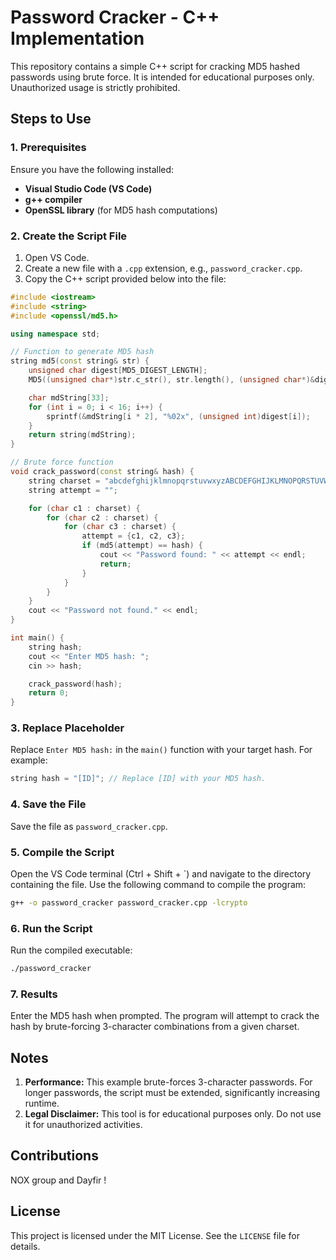 # Password Cracker - C++ Implementation

This repository contains a simple C++ script for cracking MD5 hashed passwords using brute force. It is intended for educational purposes only. Unauthorized usage is strictly prohibited.

## Steps to Use

### 1. Prerequisites
Ensure you have the following installed:
- **Visual Studio Code (VS Code)**
- **g++ compiler**
- **OpenSSL library** (for MD5 hash computations)

### 2. Create the Script File
1. Open VS Code.
2. Create a new file with a `.cpp` extension, e.g., `password_cracker.cpp`.
3. Copy the C++ script provided below into the file:

```cpp
#include <iostream>
#include <string>
#include <openssl/md5.h>

using namespace std;

// Function to generate MD5 hash
string md5(const string& str) {
    unsigned char digest[MD5_DIGEST_LENGTH];
    MD5((unsigned char*)str.c_str(), str.length(), (unsigned char*)&digest);

    char mdString[33];
    for (int i = 0; i < 16; i++) {
        sprintf(&mdString[i * 2], "%02x", (unsigned int)digest[i]);
    }
    return string(mdString);
}

// Brute force function
void crack_password(const string& hash) {
    string charset = "abcdefghijklmnopqrstuvwxyzABCDEFGHIJKLMNOPQRSTUVWXYZ0123456789";
    string attempt = "";

    for (char c1 : charset) {
        for (char c2 : charset) {
            for (char c3 : charset) {
                attempt = {c1, c2, c3};
                if (md5(attempt) == hash) {
                    cout << "Password found: " << attempt << endl;
                    return;
                }
            }
        }
    }
    cout << "Password not found." << endl;
}

int main() {
    string hash;
    cout << "Enter MD5 hash: ";
    cin >> hash;

    crack_password(hash);
    return 0;
}
```

### 3. Replace Placeholder
Replace `Enter MD5 hash:` in the `main()` function with your target hash. For example:

```cpp
string hash = "[ID]"; // Replace [ID] with your MD5 hash.
```

### 4. Save the File
Save the file as `password_cracker.cpp`.

### 5. Compile the Script
Open the VS Code terminal (Ctrl + Shift + `) and navigate to the directory containing the file. Use the following command to compile the program:

```bash
g++ -o password_cracker password_cracker.cpp -lcrypto
```

### 6. Run the Script
Run the compiled executable:

```bash
./password_cracker
```

### 7. Results
Enter the MD5 hash when prompted. The program will attempt to crack the hash by brute-forcing 3-character combinations from a given charset.

## Notes
1. **Performance:** This example brute-forces 3-character passwords. For longer passwords, the script must be extended, significantly increasing runtime.
2. **Legal Disclaimer:** This tool is for educational purposes only. Do not use it for unauthorized activities.

## Contributions
NOX group and Dayfir !

## License
This project is licensed under the MIT License. See the `LICENSE` file for details.
